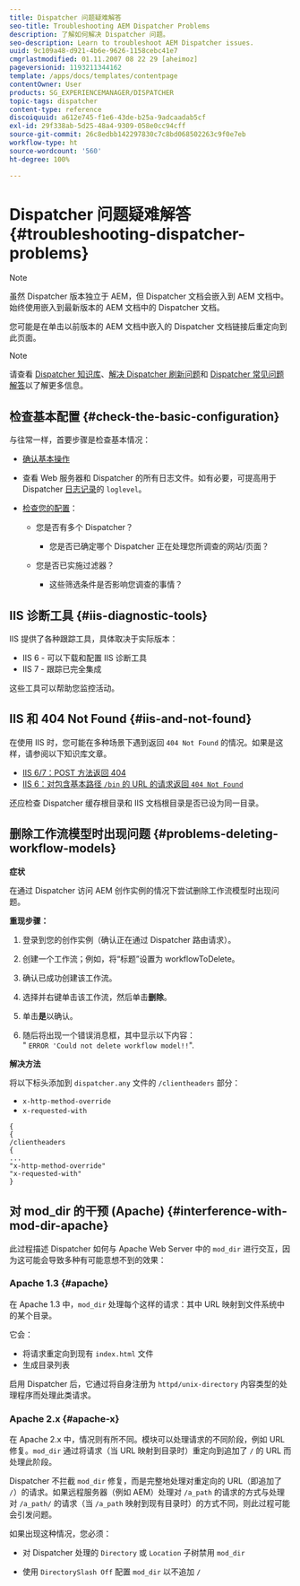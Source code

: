 ```yaml
---
title: Dispatcher 问题疑难解答
seo-title: Troubleshooting AEM Dispatcher Problems
description: 了解如何解决 Dispatcher 问题。
seo-description: Learn to troubleshoot AEM Dispatcher issues.
uuid: 9c109a48-d921-4b6e-9626-1158cebc41e7
cmgrlastmodified: 01.11.2007 08 22 29 [aheimoz]
pageversionid: 1193211344162
template: /apps/docs/templates/contentpage
contentOwner: User
products: SG_EXPERIENCEMANAGER/DISPATCHER
topic-tags: dispatcher
content-type: reference
discoiquuid: a612e745-f1e6-43de-b25a-9adcaadab5cf
exl-id: 29f338ab-5d25-48a4-9309-058e0cc94cff
source-git-commit: 26c8edbb142297830c7c8bd068502263c9f0e7eb
workflow-type: ht
source-wordcount: '560'
ht-degree: 100%

---
```


# Dispatcher 问题疑难解答 {#troubleshooting-dispatcher-problems}

>[!NOTE]
>
>虽然 Dispatcher 版本独立于 AEM，但 Dispatcher 文档会嵌入到 AEM 文档中。始终使用嵌入到最新版本的 AEM 文档中的 Dispatcher 文档。
>
>您可能是在单击以前版本的 AEM 文档中嵌入的 Dispatcher 文档链接后重定向到此页面。

>[!NOTE]
>
>请查看 [Dispatcher 知识库](https://helpx.adobe.com/cn/experience-manager/kb/index/dispatcher.html)、[解决 Dispatcher 刷新问题](https://experienceleague.adobe.com/search.html?lang=zh-Hans#q=troubleshooting%20dispatcher%20flushing%20issues&amp;sort=relevancy&amp;f:el_product=[Experience%20Manager])和 [Dispatcher 常见问题解答](dispatcher-faq.md)以了解更多信息。

## 检查基本配置 {#check-the-basic-configuration}

与往常一样，首要步骤是检查基本情况：

* [确认基本操作](/help/using/dispatcher-configuration.md#confirming-basic-operation)
* 查看 Web 服务器和 Dispatcher 的所有日志文件。如有必要，可提高用于 Dispatcher [日志记录](/help/using/dispatcher-configuration.md#logging)的 `loglevel`。

* [检查您的配置](/help/using/dispatcher-configuration.md)：

   * 您是否有多个 Dispatcher？

      * 您是否已确定哪个 Dispatcher 正在处理您所调查的网站/页面？
   * 您是否已实施过滤器？

      * 这些筛选条件是否影响您调查的事情？


## IIS 诊断工具 {#iis-diagnostic-tools}

IIS 提供了各种跟踪工具，具体取决于实际版本：

* IIS 6 - 可以下载和配置 IIS 诊断工具
* IIS 7 - 跟踪已完全集成

这些工具可以帮助您监控活动。

## IIS 和 404 Not Found {#iis-and-not-found}

在使用 IIS 时，您可能在多种场景下遇到返回 `404 Not Found` 的情况。如果是这样，请参阅以下知识库文章。

* [IIS 6/7：POST 方法返回 404](https://helpx.adobe.com/cn/experience-manager/kb/IIS6IsapiFilters.html)
* [IIS 6：对包含基本路径 `/bin` 的 URL 的请求返回 `404 Not Found`](https://helpx.adobe.com/cn/experience-manager/kb/RequestsToBinDirectoryFailInIIS6.html)

还应检查 Dispatcher 缓存根目录和 IIS 文档根目录是否已设为同一目录。

## 删除工作流模型时出现问题 {#problems-deleting-workflow-models}

**症状**

在通过 Dispatcher 访问 AEM 创作实例的情况下尝试删除工作流模型时出现问题。

**重现步骤：**

1. 登录到您的创作实例（确认正在通过 Dispatcher 路由请求）。
1. 创建一个工作流；例如，将“标题”设置为 workflowToDelete。
1. 确认已成功创建该工作流。
1. 选择并右键单击该工作流，然后单击&#x200B;**删除**。

1. 单击&#x200B;**是**&#x200B;以确认。
1. 随后将出现一个错误消息框，其中显示以下内容：\
   &quot; `ERROR 'Could not delete workflow model!!`&quot;.

**解决方法**

将以下标头添加到 `dispatcher.any` 文件的 `/clientheaders` 部分：

* `x-http-method-override`
* `x-requested-with`

```
{  
{  
/clientheaders  
{  
...  
"x-http-method-override"  
"x-requested-with"  
}
```

## 对 mod_dir 的干预 (Apache) {#interference-with-mod-dir-apache}

此过程描述 Dispatcher 如何与 Apache Web Server 中的 `mod_dir` 进行交互，因为这可能会导致多种有可能意想不到的效果：

### Apache 1.3 {#apache}

在 Apache 1.3 中，`mod_dir` 处理每个这样的请求：其中 URL 映射到文件系统中的某个目录。

它会：

* 将请求重定向到现有 `index.html` 文件
* 生成目录列表

启用 Dispatcher 后，它通过将自身注册为 `httpd/unix-directory` 内容类型的处理程序而处理此类请求。

### Apache 2.x {#apache-x}

在 Apache 2.x 中，情况则有所不同。模块可以处理请求的不同阶段，例如 URL 修复。`mod_dir` 通过将请求（当 URL 映射到目录时）重定向到追加了 `/` 的 URL 而处理此阶段。

Dispatcher 不拦截 `mod_dir` 修复，而是完整地处理对重定向的 URL（即追加了 `/`）的请求。如果远程服务器（例如 AEM）处理对 `/a_path` 的请求的方式与处理对 `/a_path/` 的请求（当 `/a_path` 映射到现有目录时）的方式不同，则此过程可能会引发问题。

如果出现这种情况，您必须：

* 对 Dispatcher 处理的 `Directory` 或 `Location` 子树禁用 `mod_dir`

* 使用 `DirectorySlash Off` 配置 `mod_dir` 以不追加 `/`
